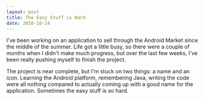 ```yaml
---
layout: post
title: The Easy Stuff is Hard
date: 2010-10-24
---
```


I've been working on an application to sell through the Android Market since the middle of the summer. Life got a little busy, so there were a couple of months when I didn't make much progress, but over the last few weeks, I've been really pushing myself to finish the project.

The project is near complete, but I'm stuck on two things: a name and an icon. Learning the Android platform, remembering Java, writing the code were all nothing compared to actually coming up with a good name for the application. Sometimes the easy stuff is so hard.